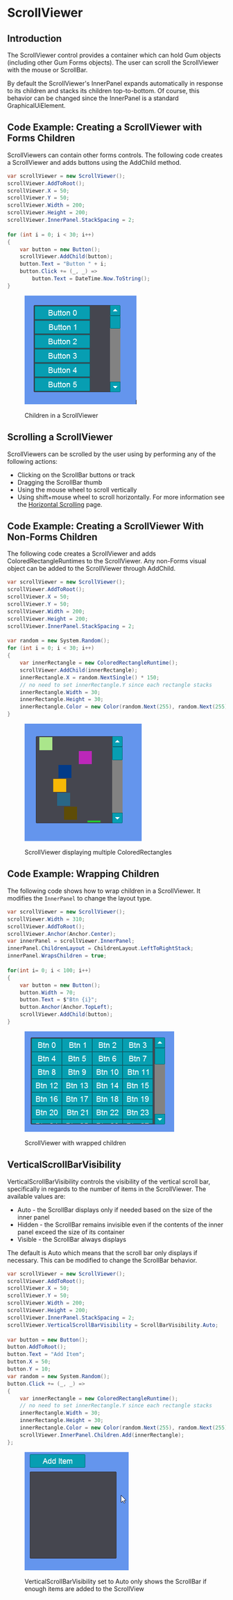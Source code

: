 # ScrollViewer

## Introduction

The ScrollViewer control provides a container which can hold Gum objects (including other Gum Forms objects). The user can scroll the ScrollViewer with the mouse or ScrollBar.

By default the ScrollViewer's InnerPanel expands automatically in response to its children and stacks its children top-to-bottom. Of course, this behavior can be changed since the InnerPanel is a standard GraphicalUiElement.

## Code Example: Creating a ScrollViewer with Forms Children

ScrollViewers can contain other forms controls. The following code creates a ScrollViewer and adds buttons using the AddChild method.

```csharp
var scrollViewer = new ScrollViewer();
scrollViewer.AddToRoot();
scrollViewer.X = 50;
scrollViewer.Y = 50;
scrollViewer.Width = 200;
scrollViewer.Height = 200;
scrollViewer.InnerPanel.StackSpacing = 2;

for (int i = 0; i < 30; i++)
{
    var button = new Button();
    scrollViewer.AddChild(button);
    button.Text = "Button " + i;
    button.Click += (_, _) =>
        button.Text = DateTime.Now.ToString();
}
```

<figure><img src="../../../../../.gitbook/assets/13_09 43 23.gif" alt=""><figcaption><p>Children in a ScrollViewer</p></figcaption></figure>

## Scrolling a ScrollViewer

ScrollViewers can be scrolled by the user using by performing any of the following actions:

* Clicking on the ScrollBar buttons or track
* Dragging the ScrollBar thumb
* Using the mouse wheel to scroll vertically
* Using shift+mouse wheel to scroll horizontally. For more information see the [Horizontal Scrolling](horizontal-scrolling.md) page.

## Code Example: Creating a ScrollViewer With Non-Forms Children

The following code creates a ScrollViewer and adds ColoredRectangleRuntimes to the ScrollViewer. Any non-Forms visual object can be added to the ScrollViewer through AddChild.

```csharp
var scrollViewer = new ScrollViewer();
scrollViewer.AddToRoot();
scrollViewer.X = 50;
scrollViewer.Y = 50;
scrollViewer.Width = 200;
scrollViewer.Height = 200;
scrollViewer.InnerPanel.StackSpacing = 2;

var random = new System.Random();
for (int i = 0; i < 30; i++)
{
    var innerRectangle = new ColoredRectangleRuntime();
    scrollViewer.AddChild(innerRectangle);
    innerRectangle.X = random.NextSingle() * 150;
    // no need to set innerRectangle.Y since each rectangle stacks
    innerRectangle.Width = 30;
    innerRectangle.Height = 30;
    innerRectangle.Color = new Color(random.Next(255), random.Next(255), random.Next(255));
}
```

<figure><img src="../../../../../.gitbook/assets/13_09 44 12.gif" alt=""><figcaption><p>ScrollViewer displaying multiple ColoredRectangles</p></figcaption></figure>

## Code Example: Wrapping Children

The following code shows how to wrap children in a ScrollViewer. It modifies the `InnerPanel` to change the layout type.

```csharp
var scrollViewer = new ScrollViewer();
scrollViewer.Width = 310;
scrollViewer.AddToRoot();
scrollViewer.Anchor(Anchor.Center);
var innerPanel = scrollViewer.InnerPanel;
innerPanel.ChildrenLayout = ChildrenLayout.LeftToRightStack;
innerPanel.WrapsChildren = true;

for(int i= 0; i < 100; i++)
{
    var button = new Button();
    button.Width = 70;
    button.Text = $"Btn {i}";
    button.Anchor(Anchor.TopLeft);
    scrollViewer.AddChild(button);
}
```

<figure><img src="../../../../../.gitbook/assets/11_07 54 07.png" alt=""><figcaption><p>ScrollViewer with wrapped children</p></figcaption></figure>

## VerticalScrollBarVisibility

VerticalScrollBarVisibility controls the visibility of the vertical scroll bar, specifically in regards to the number of items in the ScrollViewer. The available values are:

* Auto - the ScrollBar displays only if needed based on the size of the inner panel
* Hidden - the ScrollBar remains invisible even if the contents of the inner panel exceed the size of its container
* Visible - the ScrollBar always displays

The default is Auto which means that the scroll bar only displays if necessary. This can be modified to change the ScrollBar behavior.

```csharp
var scrollViewer = new ScrollViewer();
scrollViewer.AddToRoot();
scrollViewer.X = 50;
scrollViewer.Y = 50;
scrollViewer.Width = 200;
scrollViewer.Height = 200;
scrollViewer.InnerPanel.StackSpacing = 2;
scrollViewer.VerticalScrollBarVisibility = ScrollBarVisibility.Auto;

var button = new Button();
button.AddToRoot();
button.Text = "Add Item";
button.X = 50;
button.Y = 10;
var random = new System.Random();
button.Click += (_, _) =>
{
    var innerRectangle = new ColoredRectangleRuntime();
    // no need to set innerRectangle.Y since each rectangle stacks
    innerRectangle.Width = 30;
    innerRectangle.Height = 30;
    innerRectangle.Color = new Color(random.Next(255), random.Next(255), random.Next(255));
    scrollViewer.InnerPanel.Children.Add(innerRectangle);
};
```



<figure><img src="../../../../../.gitbook/assets/13_09 47 19.gif" alt=""><figcaption><p>VerticalScrollBarVisibility set to Auto only shows the ScrollBar if enough items are added to the ScrollView</p></figcaption></figure>
